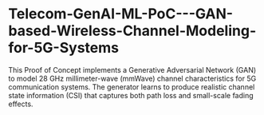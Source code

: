 # Telecom-GenAI-ML-PoC---GAN-based-Wireless-Channel-Modeling-for-5G-Systems
This Proof of Concept implements a Generative Adversarial Network (GAN) to model 28 GHz millimeter-wave (mmWave) channel characteristics for 5G communication systems. The generator learns to produce realistic channel state information (CSI) that captures both path loss and small-scale fading effects.
